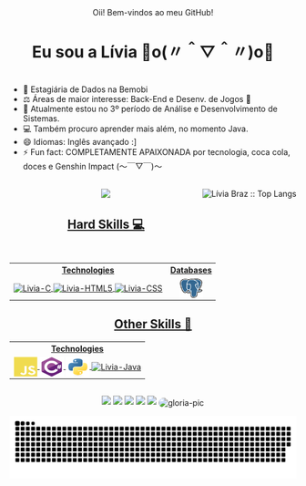 <div align="center">
Oii! Bem-vindos ao meu GitHub!
<h1> Eu sou a Lívia 🌹o(〃＾▽＾〃)o🌹 <h1>
</div>
  
- 🎉 Estagiária de Dados na Bemobi
- ⚖ Áreas de maior interesse: Back-End e Desenv. de Jogos 🥰
- 🌱 Atualmente estou no 3º período de Análise e Desenvolvimento de Sistemas.
- 💻 Também procuro aprender mais além, no momento Java.
- 😄 Idiomas: Inglês avançado :]
- ⚡ Fun fact: COMPLETAMENTE APAIXONADA por tecnologia, coca cola, doces e Genshin Impact (～￣▽￣)～

 ## 
  
<div align= "center">
  <a href="https://github.com/liviabraz">
  <img height="130em" src="https://github-readme-stats.vercel.app/api?username=liviabraz&show_icons=true&theme=github_dark&include_all_commits=true&count_private=true"/>
  <img style="float: right;" height="130em" src="https://github-readme-stats.vercel.app/api/top-langs/?username=liviabraz&langs_count=10&theme=github_dark&layout=compact" alt="Lívia Braz :: Top Langs"/> 
</div>
  
  
 <div align="center">
  <h2> Hard Skills 💻</h2>
</div>

<div style="display: inline_block; align = center">
  <table align="center">
    <tr>
      <th> Technologies</th>
      <th> Databases </th>
    </tr>
    <tr>
      <td>
        <img align="center" alt="Livia-C" height="35" width="42" src="https://cdn.jsdelivr.net/gh/devicons/devicon/icons/c/c-original.svg"/>
        <img align="center" alt="Livia-HTML5" width="35" height="35" src="https://raw.githubusercontent.com/danielcranney/readme-generator/main/public/icons/skills/html5-colored.svg"/>
        <img align="center" alt="Livia-CSS" width="35" height="35" src="https://cdn.jsdelivr.net/gh/devicons/devicon/icons/css3/css3-original.svg"/>
      </td>
      <td align="center"> 
        <img align="center" alt="Livia-PostgreSQL" height="35" width="42"  src="https://raw.githubusercontent.com/devicons/devicon/master/icons/postgresql/postgresql-original.svg">
      </td>
    </tr>
 </table> 
</div>

 <div align="center">
 <h2>Other Skills 🌟</h2>
 </div>
 
  <table align="center">
    <tr>
      <th> Technologies </th>
    </tr>
    <tr>
      <td>
        <img align="center" alt="Livia-JS" height="35" width="42" src="https://raw.githubusercontent.com/devicons/devicon/master/icons/javascript/javascript-plain.svg">
       <img align="center" alt="Livia-C#" height="35" width="42" src="https://raw.githubusercontent.com/devicons/devicon/master/icons/csharp/csharp-original.svg"> 
       <img align="center" alt="Livia-Python" height="35" width="42" src="https://raw.githubusercontent.com/devicons/devicon/master/icons/python/python-original.svg">
       <img align="center" alt="Livia-Java" height="35" width="42" src="https://cdn.jsdelivr.net/gh/devicons/devicon/icons/java/java-original.svg" />
      </td>
    </tr>
  </table>

          
</div>
  
 ##
 
<div align="center" style="display: inline_block">  
  <a href="https://instagram.com/mrslonli" target="_blank"><img src="https://img.shields.io/badge/-Instagram-%23E4405F?style=for-the-badge&logo=instagram&logoColor=white" target="_blank"></a>
 	<a href="https://www.twitch.tv/glorinyaa" target="_blank"><img src="https://img.shields.io/badge/Twitch-9146FF?style=for-the-badge&logo=twitch&logoColor=white" target="_blank"></a>
  <a href="mailto:revoltz.282@gmail.com"><img src="https://img.shields.io/badge/-Gmail-%23333?style=for-the-badge&logo=gmail&logoColor=white" target="_blank"></a>
  <a href="https://www.linkedin.com/in/liviabraz/" target="_blank"><img src="https://img.shields.io/badge/-LinkedIn-%230077B5?style=for-the-badge&logo=linkedin&logoColor=white" target="_blank"></a> 
  <a href="https://open.spotify.com/user/oueukk72u79qtuhiayjhf0z6u?si=YQKvmWrURsur7a_hCD6_Sg&utm_source=copy-link" target="_blank"><img src="https://img.shields.io/badge/Spotify-1ED760?&style=for-the-badge&logo=spotify&logoColor=white" target="_blank"></a>
  <img align="center" alt="gloria-pic" height="200" style="border-radius:40px;" src="https://cdn.picrew.me/shareImg/org/202211/1472643_b4Gx1Nb8.png">
  
   ![Snake animation](https://github.com/liviabraz/liviabraz/blob/output/github-contribution-grid-snake.svg)
  
</div>
 
  
  
  
